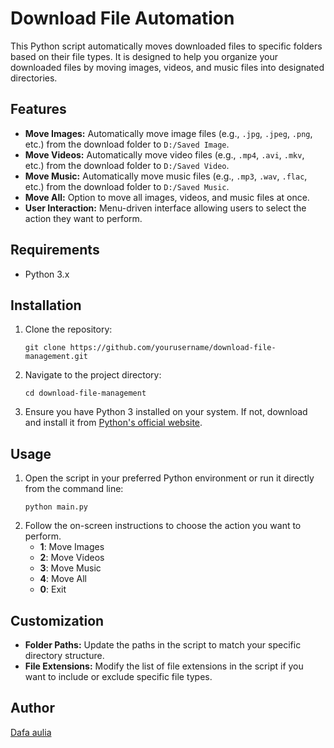 <!DOCTYPE html>
<html lang="en">
<head>
    <meta charset="UTF-8">
    <meta name="viewport" content="width=device-width, initial-scale=1.0">
</head>
<body>

<h1>Download File Automation</h1>

<p>This Python script automatically moves downloaded files to specific folders based on their file types. It is designed to help you organize your downloaded files by moving images, videos, and music files into designated directories.</p>

<h2>Features</h2>
<ul>
    <li><strong>Move Images:</strong> Automatically move image files (e.g., <code>.jpg</code>, <code>.jpeg</code>, <code>.png</code>, etc.) from the download folder to <code>D:/Saved Image</code>.</li>
    <li><strong>Move Videos:</strong> Automatically move video files (e.g., <code>.mp4</code>, <code>.avi</code>, <code>.mkv</code>, etc.) from the download folder to <code>D:/Saved Video</code>.</li>
    <li><strong>Move Music:</strong> Automatically move music files (e.g., <code>.mp3</code>, <code>.wav</code>, <code>.flac</code>, etc.) from the download folder to <code>D:/Saved Music</code>.</li>
    <li><strong>Move All:</strong> Option to move all images, videos, and music files at once.</li>
    <li><strong>User Interaction:</strong> Menu-driven interface allowing users to select the action they want to perform.</li>
</ul>

<h2>Requirements</h2>
<ul>
    <li>Python 3.x</li>
</ul>

<h2>Installation</h2>
<ol>
    <li>Clone the repository:
        <pre><code>git clone https://github.com/yourusername/download-file-management.git</code></pre>
    </li>
    <li>Navigate to the project directory:
        <pre><code>cd download-file-management</code></pre>
    </li>
    <li>Ensure you have Python 3 installed on your system. If not, download and install it from <a href="https://www.python.org/" target="_blank">Python's official website</a>.</li>
</ol>

<h2>Usage</h2>
<ol>
    <li>Open the script in your preferred Python environment or run it directly from the command line:
        <pre><code>python main.py</code></pre>
    </li>
    <li>Follow the on-screen instructions to choose the action you want to perform.
        <ul>
            <li><strong>1</strong>: Move Images</li>
            <li><strong>2</strong>: Move Videos</li>
            <li><strong>3</strong>: Move Music</li>
            <li><strong>4</strong>: Move All</li>
            <li><strong>0</strong>: Exit</li>
        </ul>
    </li>
</ol>

<h2>Customization</h2>
<ul>
    <li><strong>Folder Paths:</strong> Update the paths in the script to match your specific directory structure.</li>
    <li><strong>File Extensions:</strong> Modify the list of file extensions in the script if you want to include or exclude specific file types.</li>
</ul>

<h2>Author</h2>
<p><a href="https://github.com/Dapa19" target="_blank">Dafa aulia</a></p>

</body>
</html>
